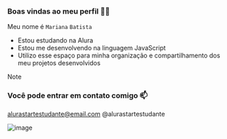 ### Boas vindas ao meu perfil 💙💙
Meu nome é ```Mariana``` ```Batista```

* Estou estudando na Alura
* Estou me desenvolvendo na linguagem JavaScript
* Utilizo esse espaço para minha organização e compartilhamento dos meu projetos desenvolvidos

> [!NOTE]
> ### Você pode entrar em contato comigo 📫
> alurastartestudante@email.com
> @alurastartestudante

![image](https://github.com/amariana007/amariana007/assets/171151729/d665d0d0-e2fa-4263-9237-da9b39188c32)
